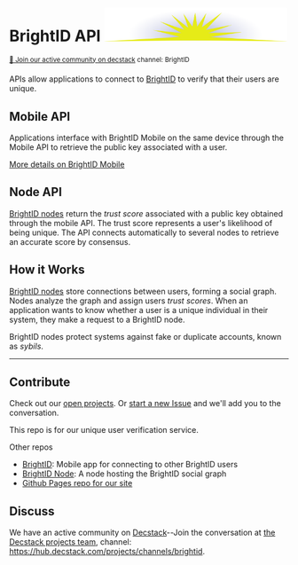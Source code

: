 # BrightID API <img width="330px" src="images/logo.svg"/>
<sup>[💬 Join our active community on decstack](https://hub.decstack.com/signup_user_complete/?id=wutow3kb6bda5bhptir6aapyfh) channel: BrightID</sup>

APIs allow applications to connect to [BrightID](https://github.com/BrightID/BrightID) to verify that their users are unique.

## Mobile API
Applications interface with BrightID Mobile on the same device through the Mobile API to retrieve the public key associated with a user.

[More details on BrightID Mobile](https://github.com/BrightID/BrightID/wiki/BrightID-Mobile)
## Node API
[BrightID nodes](https://github.com/BrightID/BrightID-Node) return the _trust score_ associated with a public key obtained through the mobile API.  The trust score represents a user's likelihood of being unique.  The API connects automatically to several nodes to retrieve an accurate score by consensus.

## How it Works
[BrightID nodes](https://github.com/BrightID/BrightID-Node) store connections between users, forming a social graph. Nodes analyze the graph and assign users _trust scores_. When an application wants to know whether a user is a unique individual in their system, they make a request to a BrightID node.

BrightID nodes protect systems against fake or duplicate accounts, known as _sybils_.

---
## Contribute

Check out our [open projects](https://github.com/BrightID/BrightID-Service/projects).  Or [start a new Issue](https://github.com/BrightID/BrightID-Service/issues) and we'll add you to the conversation.

This repo is for our unique user verification service.

Other repos
* [BrightID](https://github.com/BrightID/BrightID): Mobile app for connecting to other BrightID users
* [BrightID Node](https://github.com/BrightID/BrightID-Node): A node hosting the BrightID social graph
* [Github Pages repo for our site](https://github.com/BrightID/BrightID.github.io)

## Discuss

We have an active community on [Decstack](http://decstack.com/)--Join the conversation at [the Decstack projects team](https://hub.decstack.com/signup_user_complete/?id=wutow3kb6bda5bhptir6aapyfh), channel: https://hub.decstack.com/projects/channels/brightid.
